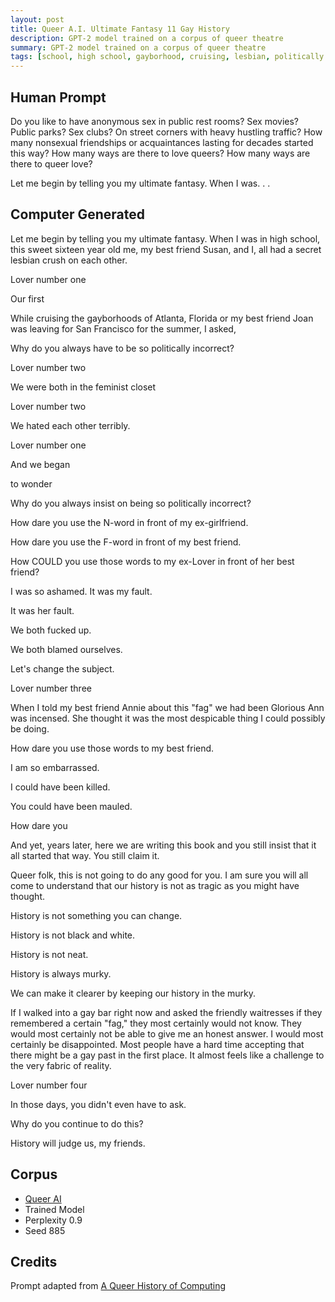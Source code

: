 ```yaml
---
layout: post
title: Queer A.I. Ultimate Fantasy 11 Gay History
description: GPT-2 model trained on a corpus of queer theatre
summary: GPT-2 model trained on a corpus of queer theatre
tags: [school, high school, gayborhood, cruising, lesbian, politically incorrect, feminist closet, history, Atlanta, Florida, GPT-2, RunwayML, queer]
---
```


## Human Prompt

Do you like to have anonymous sex in public rest rooms? Sex movies? Public parks? Sex clubs? On street corners with heavy hustling traffic? How many nonsexual friendships or acquaintances lasting for decades started this way? How many ways are there to love queers? How many ways are there to queer love?

Let me begin by telling you my ultimate fantasy. When I was. . .

## Computer Generated

Let me begin by telling you my ultimate fantasy. When I was in high school, this sweet sixteen year old me, my best friend Susan, and I, all had a secret lesbian crush on each other.

Lover number one

Our first

While cruising the gayborhoods of Atlanta, Florida or my best friend Joan was leaving for San Francisco for the summer, I asked,

Why do you always have to be so politically incorrect?

Lover number two

We were both in the feminist closet

Lover number two

We hated each other terribly.

Lover number one

And we began

to wonder

Why do you always insist on being so politically incorrect?

How dare you use the N-word in front of my ex-girlfriend.

How dare you use the F-word in front of my best friend.

How COULD you use those words to my ex-Lover in front of her best friend?

I was so ashamed. It was my fault.

It was her fault.

We both fucked up.

We both blamed ourselves.

Let's change the subject.

Lover number three

When I told my best friend Annie about this "fag" we had been Glorious Ann was incensed. She thought it was the most despicable thing I could possibly be doing.

How dare you use those words to my best friend.

I am so embarrassed.

I could have been killed.

You could have been mauled.

How dare you

And yet, years later, here we are writing this book and you still insist that it all started that way. You still claim it.

Queer folk, this is not going to do any good for you. I am sure you will all come to understand that our history is not as tragic as you might have thought.

History is not something you can change.

History is not black and white.

History is not neat.

History is always murky.

We can make it clearer by keeping our history in the murky.

If I walked into a gay bar right now and asked the friendly waitresses if they remembered a certain "fag," they most certainly would not know. They would most certainly not be able to give me an honest answer. I would most certainly be disappointed. Most people have a hard time accepting that there might be a gay past in the first place. It almost feels like a challenge to the very fabric of reality.

Lover number four

In those days, you didn't even have to ask.

Why do you continue to do this?

History will judge us, my friends.


## Corpus

- [Queer AI](/queerai)
- Trained Model
- Perplexity 0.9
- Seed 885

## Credits

Prompt adapted from [A Queer History of Computing](https://rhizome.org/editorial/2013/feb/19/queer-computing-1/)
